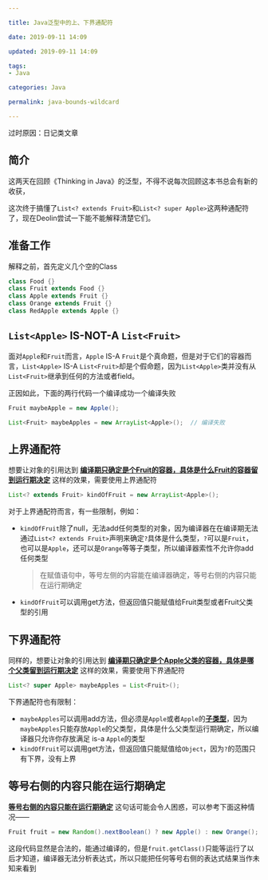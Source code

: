 ```yaml
---

title: Java泛型中的上、下界通配符

date: 2019-09-11 14:09

updated: 2019-09-11 14:09

tags:
- Java

categories: Java

permalink: java-bounds-wildcard

---
```


过时原因：日记类文章

## 简介

这两天在回顾《Thinking in Java》的泛型，不得不说每次回顾这本书总会有新的收获，

这次终于搞懂了`List<? extends Fruit>`和`List<? super Apple>`这两种通配符了，现在Deolin尝试一下能不能解释清楚它们。



## 准备工作

解释之前，首先定义几个空的Class

~~~java
class Food {}
class Fruit extends Food {}
class Apple extends Fruit {}
class Orange extends Fruit {}
class RedApple extends Apple {}
~~~



## `List<Apple>` IS-NOT-A `List<Fruit>`

面对`Apple`和`Fruit`而言，`Apple` IS-A `Fruit`是个真命题，但是对于它们的容器而言，`List<Apple>` IS-A `List<Fruit>`却是个假命题，因为`List<Apple>`类并没有从 `List<Fruit>`继承到任何的方法或者field。

正因如此，下面的两行代码一个编译成功一个编译失败

~~~java
Fruit maybeApple = new Apple();

List<Fruit> maybeApples = new ArrayList<Apple>();  // 编译失败
~~~



## 上界通配符

想要让对象的引用达到 **<u>编译期只确定是个Fruit的容器，具体是什么Fruit的容器留到运行期决定</u>** 这样的效果，需要使用上界通配符

~~~java
List<? extends Fruit> kindOfFruit = new ArrayList<Apple>();
~~~

对于上界通配符而言，有一些限制，例如：

- `kindOfFruit`除了null，无法add任何类型的对象，因为编译器在在编译期无法通过`List<? extends Fruit>`声明来确定`?`具体是什么类型，`?`可以是`Fruit`，也可以是`Apple`，还可以是`Orange`等等子类型，所以编译器索性不允许你add任何类型

  > 在赋值语句中，等号左侧的内容能在编译器确定，等号右侧的内容只能在运行期确定

- `kindOfFruit`可以调用get方法，但返回值只能赋值给Fruit类型或者Fruit父类型的引用



## 下界通配符

同样的，想要让对象的引用达到 **<u>编译期只确定是个Apple父类的容器，具体是哪个父类留到运行期决定</u>** 这样的效果，需要使用下界通配符

~~~java
List<? super Apple> maybeApples = List<Fruit>();
~~~

下界通配符也有限制：

- `maybeApples`可以调用add方法，但必须是`Apple`或者`Apple`的<u>**子类型**</u>，因为`maybeApples`只能存放`Apple`的父类型，具体是什么父类型运行期确定，所以编译器只允许你存放满足 is-a `Apple`的类型
- `kindOfFruit`可以调用get方法，但返回值只能赋值给`Object`，因为`?`的范围只有下界，没有上界



## 等号右侧的内容只能在运行期确定

<u>**等号右侧的内容只能在运行期确定**</u> 这句话可能会令人困惑，可以参考下面这种情况——

~~~java
Fruit fruit = new Random().nextBoolean() ? new Apple() : new Orange();
~~~

这段代码显然是合法的，能通过编译的，但是`fruit.getClass()`只能等运行了以后才知道，编译器无法分析表达式，所以只能把任何等号右侧的表达式结果当作未知来看到